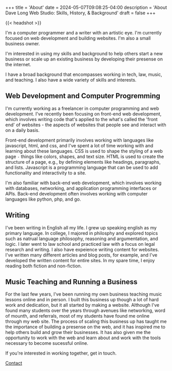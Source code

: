 +++
title = 'About'
date = 2024-05-07T09:08:25-04:00
description = 'About Dave Long Web Studio: Skills, History, & Background'
draft = false
+++

{{< headshot >}}

I'm a computer programmer and a writer with an artistic eye. I'm currently focused on web development and building
websites. I'm also a small business owner.

I'm interested in using my skills and background to help others start a new
business or scale up an existing business by developing their presense on the
internet.

I have a broad background that encompasses working in tech, law, music, and
teaching.  I also have a wide variety of skills and interests.

## Web Development and Computer Progremming

I'm currently working as a freelancer in computer programming and
web development.  I've recently been focusing on front-end web development, which
involves writing code that's applied to the what's called the 'front end' of
websites - the aspects of websites that people see and interact with on a daily
basis.

Front-end development primarily involves working with languages
like javascript, html, and css, and I've spent a lot of time working with and
learning about these languages.  CSS is used to shape the styling of a web page
`-` things like colors, shapes, and text size.  HTML is used to create the
structure of a page, e.g., by defining elements like headings, paragraphs, and
lists.  Javascript is a programming language that can be used to add
functionality and interactivity to a site.

I'm also familiar with back-end web development, which involves working with
databases, networking, and application programming interfaces or APIs. Back-end
development often involves working with computer languages like python, php, and
go.

## Writing

I've been writing in English all my life. I grew up speaking english as my primary language. In college, I majored in
philosphy and explored topics such as natrual language philosophy, reasoning and argumentation, and logic. I later went
to law school and practiced law with a focus on legal research and writing. I also have expeience writing content for
websites. I've written many different articles and blog posts, for example, and I've developed the written content for
entire sites. In my spare time, I enjoy reading both fiction and non-fiction.

## Music Teaching and Running a Business

For the last few years, I've been running my own business teaching music lessons online and in person. I built this
business up though a lot of hard work and dedication, but it all started by making a website. Although I've found many
students over the years through avenues like networking, word of mounth, and referrals, most of my students have found
me online through my web site. The process of scaling this business up has taught me the importance of building a
presense on the web, and it has inspired me to help others build and grow their businesses. It has also given me the
opportunity to work with the web and learn about and work with the tools necessary to become sucessful online.

<p class='txt-center'>If you're interested in working together, get in touch.</p> 

<div>
    <a 
      href="mailto:davelongdev@gmail.com"
      class="btn btn-center"
    >
      Contact
    </a>
</div>
